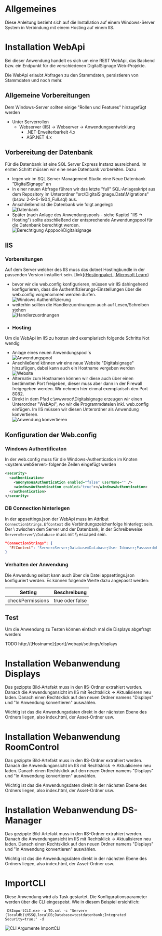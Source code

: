 # Allgemeines

Diese Anleitung bezieht sich auf die Installation auf einem Windows-Server System in Verbindung mit einem Hosting auf einem IIS.

# Installation WebApi

Bei dieser Anwendung handelt es sich um eine REST WebApi, das Backend bzw. ein Endpunkt für die verschiedenen DigitalSignage Web-Projekte.

Die WebApi erlaubt Abfragen zu den Stammdaten, persistieren von Stammdaten und noch mehr.

## Allgemeine Vorbereitungen

Dem Windows-Server sollten einige "Rollen und Features" hinzugefügt werden

* Unter Serverrollen
  * Webserver (IIS) -> Webserver -> Anwendungsentwicklung 
    * .NET-Erweiterbarkeit 4.x
    * ASP.NET 4.x

## Vorbereitung der Datenbank

Für die Datenbank ist eine SQL Server Express Instanz ausreichend. 
Im ersten Schritt müssen wir eine neue Datenbank vorbereiten. Dazu 

* legen wir im SQL Server Management Studio eine Neue Datenbank "DigitalSignage" an
* In einer neuen Abfrage führen wir das letzte "full" SQL-Anlageskript aus dem Repository im Unterordner "src\DigitalSignage.Data\Migrations" (bspw. 2-9-0-1904_Full.sql) aus.
* Anschließend ist die Datenbank wie folgt angelegt: <br>
  ![Datenbank](inst_db.png)
* Später (nach Anlage des Anwendungspools - siehe Kapitel "IIS -> Hosting") sollte abschließend der entsprechende Anwendungspool für die Datenbank berechtigt werden.
  ![Berechtigung Apppool\Digitalsignage](inst_BerApppool.png)

## IIS

### Vorbereitungen

Auf dem Server welcher des IIS muss das dotnet Hostingbundle in der passenden Version installiert sein. [link]([Hostingpaket | Microsoft Learn](https://learn.microsoft.com/de-de/aspnet/core/host-and-deploy/iis/hosting-bundle))

* bevor wir die web.config konfigurieren, müssen wir IIS dahingehend konfigurieren, dass die Authentifizierungs-Einstellungen über die web.config vorgenommen werden dürfen. <br> ![Windows Authentifizierung](inst_WindowsAuth.png)
* weiterhin sollten die Handlerzuordnungen auch auf Lesen/Schreiben stehen <br> ![Handlerzuordnungen](inst_handlerzuord.png)
* ### Hosting

Um die WebApi im IIS zu hosten sind exemplarisch folgende Schritte Not
wendig

* Anlage eines neuen Anwendungspool´s <br> ![Anwendungspool](inst_AnlAnwendungsp.png)
* Anschließend können wir eine neue Website "Digitalsignage" hinzufügen, dabei kann auch ein Hostname vergeben werden <br> ![Website](inst_WebsiteHinz.png)
* Alternativ zum Hostnamen können wir diese auch über einen bestimmten Port freigeben, dieser muss aber dann in der Firewall freigegeben werden. Wir nehmen hier einmal exemplarisch den Port 8082.
* Direkt in dem Pfad c:\wwwroot\Digitalsignage erzeugen wir einen Unterordner "WebApi", wo wir die Programmdateien inkl. web.config einfügen. Im IIS müssen wir diesen Unterordner als Anwendung konvertieren. <br> ![Anwendung konvertieren](inst_AnwKonv.png)

## Konfiguration der Web.config

### Windows Authentificaton

In der web.config muss für die Windows-Authentication im Knoten <system.webServer> folgende Zeilen eingefügt werden

```xml
<security>
  <authentication>
    <anonymousAuthentication enabled="false" userName="" />
    <windowsAuthentication enabled="true"></windowsAuthentication>
  </authentication>
</security>
```

### DB Connection hinterlegen

In der appsettings.json der WebApi muss im Attribut `ConnectionStrings.EfContext` die Verbindungszeichenfolge hinterlegt sein. Der \ zwischen dem Server und der Datenbank, in der Schreibeweise `Server=Server\\Database` muss mit \\\ escaped sein.

```json
"ConnectionStrings": {
  "EfContext": "Server=Server;Database=Database;User Id=user;Password=Password;TrustServerCertificate=True;"
}
```

### Verhalten der Anwendung

Die Anwendung selbst kann auch über die Datei appsettings.json konfiguriert werden. Es  können folgende Werte dazu angepasst werden:

| Setting          | Beschreibung    |
| ---------------- | --------------- |
| checkPermissions | true oder false |

## Test

Um die Anwendung zu Testen können einfach mal die Displays abgefragt werden:

TODO
http://[Hostname]:[port]/webapi/settings/displays

# Installation Webanwendung Displays

Das gezippte Bild-Artefakt muss in den IIS-Ordner extrahiert werden. Danach die Anwendungansicht im IIS mit Rechtsklick -> Aktualisieren neu laden. Danach einen Rechtsklick auf den neuen Ordner namens "Displays" und "In Anwendung konvertieren" auswählen.

Wichtig ist das die Anwendungsdaten direkt in der nächsten Ebene des Ordners liegen, also index.html, der Asset-Ordner usw.

# Installation Webanwendung RoomControl

Das gezippte Bild-Artefakt muss in den IIS-Ordner extrahiert werden. Danach die Anwendungansicht im IIS mit Rechtsklick -> Aktualisieren neu laden. Danach einen Rechtsklick auf den neuen Ordner namens "Displays" und "In Anwendung konvertieren" auswählen.

Wichtig ist das die Anwendungsdaten direkt in der nächsten Ebene des Ordners liegen, also index.html, der Asset-Ordner usw.

# Installation Webanwendung DS-Manager

Das gezippte Bild-Artefakt muss in den IIS-Ordner extrahiert werden. Danach die Anwendungansicht im IIS mit Rechtsklick -> Aktualisieren neu laden. Danach einen Rechtsklick auf den neuen Ordner namens "Displays" und "In Anwendung konvertieren" auswählen.

Wichtig ist das die Anwendungsdaten direkt in der nächsten Ebene des Ordners liegen, also index.html, der Asset-Ordner usw.

# ImportCLI

Diese Anwendung wird als Task gestartet. Die Konfigurationsparameter werden über die CLI eingespeist. Wie in diesem Beispiel ersichtlich:

` DSImportCLI.exe -a TO.xml -c "Server=(localdb)\MSSQLlocalDB;Database=testdatenbank;Integrated Security=true;" -d`

  ![CLI Argumente ImportCLI](ImportCLI-Argumente.png)
